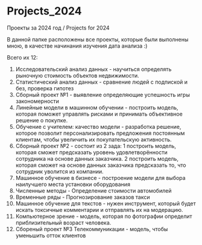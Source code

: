 # Projects_2024
Проекты за 2024 год / Projects for 2024

В данной папке расположены все проекты, которые были выполнены мною, в качестве начинания изучения дата анализа :)

Всего их 12:
1.  Исследовательский анализ данных - научиться определять рыночную стоимость объектов недвижимости.
2.  Статистический анализ данных - сравнение людей с подпиской и без, проверка гипотез
3.  Сборный проект №1 - выявление определяющие успешность игры закономерности
4.  Линейные модели в машинном обучении - построить модель, которая поможет  управлять рисками и принимать объективное решение о покупке.
5.  Обучение с учителем: качество модели - разработка решение, которое позволит персонализировать предложения постоянным клиентам, чтобы увеличить их покупательскую активность.
6.  Сборный проект №2 - состоит из 2 зада:
   1 построить модель, которая сможет предсказать уровень удовлетворённости сотрудника на основе данных заказчика.
   2 построить модель, которая сможет на основе данных заказчика предсказать то, что сотрудник уволится из компании.
7. Машинное обучение в бизнесе - построение модели для выбора наилучшего места установки оборудования
8. Численные методы - Определение стоимости автомобилей
9. Временные ряды - Прогнозирование заказов такси
10. Машинное обучение для текстов - нужен инструмент, который будет искать токсичные комментарии и отправлять их на модерацию.
11. Компьютерное зрение -  модель, которая по фотографии определит приблизительный возраст человека.
12. Сбореный проект №3 Телекоммуникации - модель, чтобы уменьшить отток клиентов
